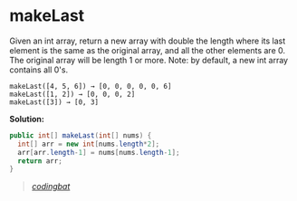 # makeLast

Given an int array, return a new array with double the length where its last element is the same as the original array, and all the other elements are 0. The original array will be length 1 or more. Note: by default, a new int array contains all 0's.

```
makeLast([4, 5, 6]) → [0, 0, 0, 0, 0, 6]
makeLast([1, 2]) → [0, 0, 0, 2]
makeLast([3]) → [0, 3]
```

**Solution:**

```java
public int[] makeLast(int[] nums) {
  int[] arr = new int[nums.length*2];
  arr[arr.length-1] = nums[nums.length-1];
  return arr;
}
```

> _[codingbat](http://codingbat.com/prob/p137188)_